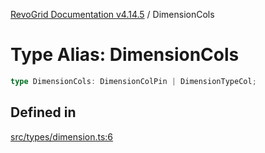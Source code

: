 [RevoGrid Documentation v4.14.5](README.md) / DimensionCols

# Type Alias: DimensionCols

```ts
type DimensionCols: DimensionColPin | DimensionTypeCol;
```

## Defined in

[src/types/dimension.ts:6](https://github.com/revolist/revogrid/blob/395fb64310e6654557393205ff295dbb2f4142c5/src/types/dimension.ts#L6)
